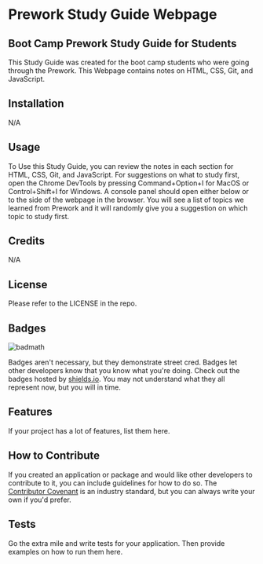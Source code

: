 # Prework Study Guide Webpage

## Boot Camp Prework Study Guide for Students

This Study Guide was created for the boot camp students who were going through the Prework. This Webpage contains notes on HTML, CSS, Git, and JavaScript.

## Installation

N/A

## Usage

To Use this Study Guide, you can review the notes in each section for HTML, CSS, Git, and JavaScript. For suggestions on what to study first, open the Chrome DevTools by pressing Command+Option+I for MacOS or Control+Shift+I for Windows. A console panel should open either below or to the side of the webpage in the browser. You will see a list of topics we learned from Prework and it will randomly give you a suggestion on which topic to study first.

## Credits

N/A

## License

Please refer to the LICENSE in the repo.

## Badges

![badmath](https://img.shields.io/github/languages/top/nielsenjared/badmath)

Badges aren't necessary, but they demonstrate street cred. Badges let other developers know that you know what you're doing. Check out the badges hosted by [shields.io](https://shields.io/). You may not understand what they all represent now, but you will in time.

## Features

If your project has a lot of features, list them here.

## How to Contribute

If you created an application or package and would like other developers to contribute to it, you can include guidelines for how to do so. The [Contributor Covenant](https://www.contributor-covenant.org/) is an industry standard, but you can always write your own if you'd prefer.

## Tests

Go the extra mile and write tests for your application. Then provide examples on how to run them here.